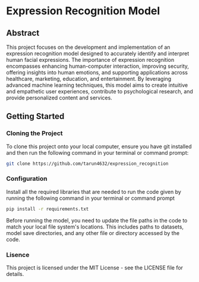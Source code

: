 # Expression Recognition Model

## Abstract
This project focuses on the development and implementation of an expression recognition model designed to accurately identify and interpret human facial expressions. The importance of expression recognition encompasses enhancing human-computer interaction, improving security, offering insights into human emotions, and supporting applications across healthcare, marketing, education, and entertainment. By leveraging advanced machine learning techniques, this model aims to create intuitive and empathetic user experiences, contribute to psychological research, and provide personalized content and services.

## Getting Started

### Cloning the Project
To clone this project onto your local computer, ensure you have git installed and then run the following command in your terminal or command prompt:

```bash
git clone https://github.com/tarun4632/expression_recognition
```
### Configuration

Install all the required libraries that are needed to run the code given by running the following command in your terminal or command prompt

```bash
pip install -r requirements.txt
```

Before running the model, you need to update the file paths in the code to match your local file system's locations. This includes paths to datasets, model save directories, and any other file or directory accessed by the code.

### Lisence

This project is licensed under the MIT License - see the LICENSE file for details.


